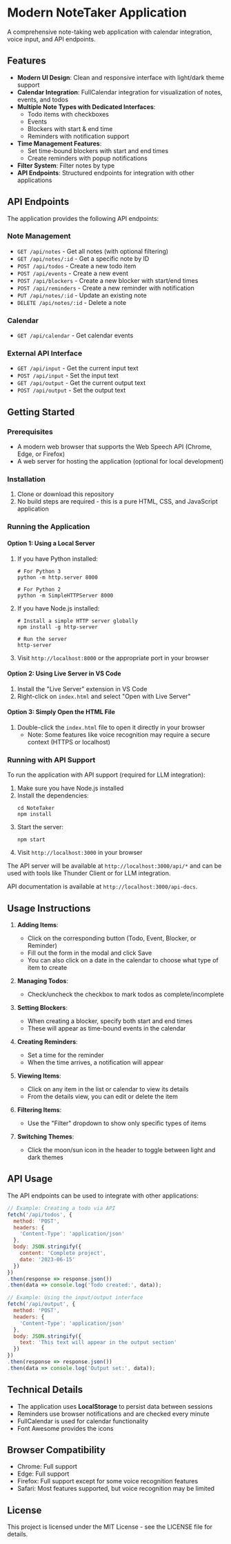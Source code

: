 # Modern NoteTaker Application

A comprehensive note-taking web application with calendar integration, voice input, and API endpoints.

## Features

- **Modern UI Design**: Clean and responsive interface with light/dark theme support
- **Calendar Integration**: FullCalendar integration for visualization of notes, events, and todos
- **Multiple Note Types with Dedicated Interfaces**: 
  - Todo items with checkboxes
  - Events
  - Blockers with start & end time
  - Reminders with notification support
- **Time Management Features**:
  - Set time-bound blockers with start and end times
  - Create reminders with popup notifications
- **Filter System**: Filter notes by type
- **API Endpoints**: Structured endpoints for integration with other applications

## API Endpoints

The application provides the following API endpoints:

### Note Management
- `GET /api/notes` - Get all notes (with optional filtering)
- `GET /api/notes/:id` - Get a specific note by ID
- `POST /api/todos` - Create a new todo item
- `POST /api/events` - Create a new event
- `POST /api/blockers` - Create a new blocker with start/end times
- `POST /api/reminders` - Create a new reminder with notification
- `PUT /api/notes/:id` - Update an existing note
- `DELETE /api/notes/:id` - Delete a note

### Calendar
- `GET /api/calendar` - Get calendar events

### External API Interface
- `GET /api/input` - Get the current input text
- `POST /api/input` - Set the input text
- `GET /api/output` - Get the current output text
- `POST /api/output` - Set the output text

## Getting Started

### Prerequisites

- A modern web browser that supports the Web Speech API (Chrome, Edge, or Firefox)
- A web server for hosting the application (optional for local development)

### Installation

1. Clone or download this repository
2. No build steps are required - this is a pure HTML, CSS, and JavaScript application

### Running the Application

#### Option 1: Using a Local Server

1. If you have Python installed:
   ```
   # For Python 3
   python -m http.server 8000
   
   # For Python 2
   python -m SimpleHTTPServer 8000
   ```

2. If you have Node.js installed:
   ```
   # Install a simple HTTP server globally
   npm install -g http-server
   
   # Run the server
   http-server
   ```

3. Visit `http://localhost:8000` or the appropriate port in your browser

#### Option 2: Using Live Server in VS Code

1. Install the "Live Server" extension in VS Code
2. Right-click on `index.html` and select "Open with Live Server"

#### Option 3: Simply Open the HTML File

1. Double-click the `index.html` file to open it directly in your browser
   - Note: Some features like voice recognition may require a secure context (HTTPS or localhost)

### Running with API Support

To run the application with API support (required for LLM integration):

1. Make sure you have Node.js installed
2. Install the dependencies:
   ```
   cd NoteTaker
   npm install
   ```
3. Start the server:
   ```
   npm start
   ```
4. Visit `http://localhost:3000` in your browser

The API server will be available at `http://localhost:3000/api/*` and can be used with tools like Thunder Client or for LLM integration.

API documentation is available at `http://localhost:3000/api-docs`.

## Usage Instructions

1. **Adding Items**:
   - Click on the corresponding button (Todo, Event, Blocker, or Reminder)
   - Fill out the form in the modal and click Save
   - You can also click on a date in the calendar to choose what type of item to create

2. **Managing Todos**:
   - Check/uncheck the checkbox to mark todos as complete/incomplete

3. **Setting Blockers**:
   - When creating a blocker, specify both start and end times
   - These will appear as time-bound events in the calendar

4. **Creating Reminders**:
   - Set a time for the reminder
   - When the time arrives, a notification will appear

5. **Viewing Items**:
   - Click on any item in the list or calendar to view its details
   - From the details view, you can edit or delete the item

6. **Filtering Items**:
   - Use the "Filter" dropdown to show only specific types of items

7. **Switching Themes**:
   - Click the moon/sun icon in the header to toggle between light and dark themes

## API Usage

The API endpoints can be used to integrate with other applications:

```javascript
// Example: Creating a todo via API
fetch('/api/todos', {
  method: 'POST',
  headers: {
    'Content-Type': 'application/json'
  },
  body: JSON.stringify({
    content: 'Complete project',
    date: '2023-06-15'
  })
})
.then(response => response.json())
.then(data => console.log('Todo created:', data));

// Example: Using the input/output interface
fetch('/api/output', {
  method: 'POST',
  headers: {
    'Content-Type': 'application/json'
  },
  body: JSON.stringify({
    text: 'This text will appear in the output section'
  })
})
.then(response => response.json())
.then(data => console.log('Output set:', data));
```

## Technical Details

- The application uses **LocalStorage** to persist data between sessions
- Reminders use browser notifications and are checked every minute
- FullCalendar is used for calendar functionality
- Font Awesome provides the icons

## Browser Compatibility

- Chrome: Full support
- Edge: Full support
- Firefox: Full support except for some voice recognition features
- Safari: Most features supported, but voice recognition may be limited

## License

This project is licensed under the MIT License - see the LICENSE file for details. 